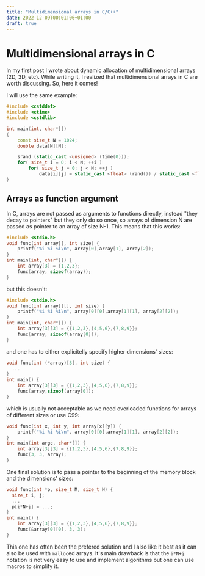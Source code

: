```yaml
---
title: "Multidimensional arrays in C/C++"
date: 2022-12-09T00:01:06+01:00
draft: true
---
```

# Multidimensional arrays in C
In my first post I wrote about dynamic allocation of multidimensional arrays (2D, 3D, etc).
While writing it, I realized that multidimensional arrays in C are worth discussing.
So, here it comes!


I will use the same example:

```C++
#include <cstddef>
#include <ctime>
#include <cstdlib>

int main(int, char*[])
{
    const size_t N = 1024;
    double data[N][N];

    srand (static_cast <unsigned> (time(0)));
    for( size_t i = 0; i < N; ++i )
        for( size_t j = 0; j < N; ++j )
            data[i][j] = static_cast <float> (rand()) / static_cast <float> (RAND_MAX);
}
```

## Arrays as function argument
In C, arrays are not passed as arguments to functions directly, instead "they decay to pointers" but they only do so once, so arrays of dimension N are passed as pointer to an array of size N-1.
This means that this works:
```C++
#include <stdio.h>
void func(int array[], int size) {
    printf("%i %i %i\n", array[0],array[1], array[2]);
}
int main(int, char*[]) {
    int array[3] = {1,2,3};
    func(array, sizeof(array));
}

```
but this doesn't:
```C++
#include <stdio.h>
void func(int array[][], int size) {
    printf("%i %i %i\n", array[0][0],array[1][1], array[2][2]);
}
int main(int, char*[]) {
    int array[3][3] = {{1,2,3},{4,5,6},{7,8,9}};
    func(array, sizeof(array[0]));
}
```
and one has to either explicitelly specify higher dimensions' sizes:
```C++
void func(int (*array)[3], int size) {
  ...
}
int main() {
    int array[3][3] = {{1,2,3},{4,5,6},{7,8,9}};
    func(array,sizeof(array[0]);
}
```
which is usually not acceptable as we need overloaded functions for arrays of different sizes or use C99:
```C++
void func(int x, int y, int array[x][y]) {
    printf("%i %i %i\n", array[0][0],array[1][1], array[2][2]);
}
int main(int argc, char*[]) {
    int array[3][3] = {{1,2,3},{4,5,6},{7,8,9}};
    func(3, 3, array);
}
```
One final solution is to pass a pointer to the beginning of the memory block and the dimensions' sizes:
```C++
void func(int *p, size_t M, size_t N) {
  size_t i, j;
  ...
  p[i*N+j] = ...;
}
int main() {
    int array[3][3] = {{1,2,3},{4,5,6},{7,8,9}};
    func(&array[0][0], 3, 3);
}
```
This one has often been the prefered solution and I also like it best as it can also be used with `malloc`ed arrays.
It's main drawback is that the `i*N+j` notation is not very easy to use and implement algorithms but one can use macros to simplify it.

